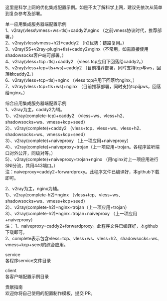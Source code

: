 这里是科学上网的优化集成配置示例。如是不太了解科学上网，建议先依次从简单到复杂参考及部署。

单一应用集成服务器端配置示例  
1、v2ray(vless\vmess+ws+tls)+caddy2\nginx （之前vmess协议时代，推荐部署。）  
2、v2ray(vless\vmess+h2)+caddy2 （h2优势：链路复用。）  
3、v2ray(SS+v2ray-plugin+tls)+caddy2\nginx（不常用，如需直接使用shadowsocks客户端可部署。）  
4、v2ray(vless+tcp+tls)+caddy2 （vless tcp应用下回落给caddy2。）  
5、v2ray(vless+tcp+tls+ws)+caddy2 （目前推荐部署，同时支持tcp与ws，回落给caddy2。）  
6、v2ray(vless+tcp+tls)+nginx （vless tcp应用下回落给nginx。）  
7、v2ray(vless+tcp+tls+ws)+nginx （目前推荐部署，同时支持tcp与ws，回落给nginx。）  

综合应用集成服务器端配置示例  
1、v2ray为主，caddy2为辅。  
1）、v2ray(complete-tcp)+caddy2 （vless+ws、vless+h2、shadowsocks+ws、vmess+kcp+seed）  
2）、v2ray(complete)+caddy2 （vless+tcp、vless+ws、vless+h2、shadowsocks+ws、vmess+kcp+seed）  
3）、v2ray(complete)+naiveproxy （上一项应用+naiveproxy）  
4）、v2ray(complete)+naiveproxy+trojan（上一项应用+trojan。各程序监听端口对外公开，同级对等。）  
5）、v2ray(complete)+naiveproxy+trojan+nginx （用nginx对上一项应用进行SNI分流，共用443端口。）  
注：naiveproxy=caddy2+forwardproxy。此程序文件已编译好，本github下载即可。

2、v2ray为主，nginx为辅。  
1）、v2ray(complete-h2)+nginx （vless+tcp、vless+ws、shadowsocks+ws、vmess+kcp+seed）  
2）、v2ray(complete-h2)+nginx+trojan（上一项应用+trojan）  
3）、v2ray(complete-h2)+nginx+trojan+naiveproxy （上一项应用+naiveproxy）  
注：
1、naiveproxy=caddy2+forwardproxy。此程序文件已编译好，本github下载即可。  
2、complete表示包含vless+tcp、vless+ws、vless+h2、shadowsocks+ws、vmess+kcp+seed的综合应用。  

service  
各程序service文件目录

client  
各客户端配置示例目录

贡献指南  
欢迎你将自己使用的配置制作模板，提交 PR。
